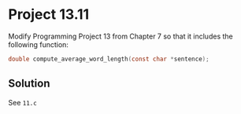 # Project 13.11

Modify Programming Project 13 from Chapter 7 so that it includes the following function:

```c
double compute_average_word_length(const char *sentence);
```

## Solution

See `11.c`
